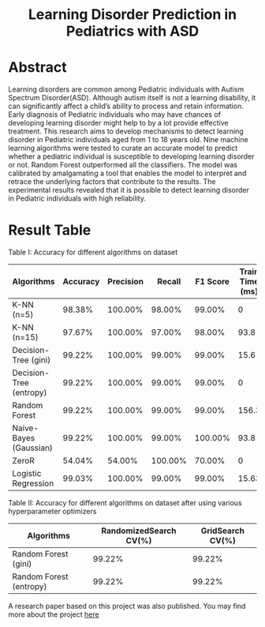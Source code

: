 <h1 align="center"><b>Learning Disorder Prediction in Pediatrics with ASD</b></h1>

<h1><b>Abstract</b></h1>
Learning disorders are common among Pediatric individuals with Autism Spectrum Disorder(ASD). Although autism itself is not a learning disability, it can significantly affect a child’s ability to process and retain information. Early diagnosis of Pediatric individuals who may have chances of developing learning disorder might help to by a lot provide effective treatment. This research aims to develop mechanisms to detect learning disorder in Pediatric individuals aged from 1 to 18 years old. Nine machine learning algorithms were tested to curate an accurate model to predict whether a pediatric individual is susceptible to developing learning disorder or not. Random Forest outperformed all the classifiers. The model was calibrated by amalgamating a tool that enables the model to interpret and retrace the underlying factors that contribute to the results. The experimental results revealed that it is possible to detect learning disorder in Pediatric individuals with high reliability.


<h1><b>Result Table</b></h1>
Table I: Accuracy for different algorithms on dataset

| Algorithms              | Accuracy | Precision | Recall | F1 Score | Train Time (ms) |
|-------------------------|----------|-----------|--------|----------|-----------------|
| K-NN (n=5)              | 98.38%   | 100.00%   | 98.00% | 99.00%   | 0               |
| K-NN (n=15)             | 97.67%   | 100.00%   | 97.00% | 98.00%   | 93.8            |
| Decision-Tree (gini)    | 99.22%   | 100.00%   | 99.00% | 99.00%   | 15.6            |
| Decision-Tree (entropy) | 99.22%   | 100.00%   | 99.00% | 99.00%   | 0               |
| Random Forest           | 99.22%   | 100.00%   | 99.00% | 99.00%   | 156.3           |
| Naive-Bayes (Gaussian)  | 99.22%   | 100.00%   | 99.00% | 100.00%  | 93.8            |
| ZeroR                   | 54.04%   | 54.00%    | 100.00%| 70.00%   | 0               |
| Logistic Regression     | 99.03%   | 100.00%   | 99.00% | 99.00%   | 15.63           |



Table II: Accuracy for different algorithms on dataset after using various hyperparameter optimizers

| Algorithms              | RandomizedSearch CV(%)	| GridSearch CV(%) |
|-------------------------|-------------------------|------------------|
| Random Forest (gini)    | 99.22%                  | 99.22%           |
|Random Forest (entropy)	| 99.22%                  | 99.22%           |




A research paper based on this project was also published. You may find more about the project [here](https://ieeexplore.ieee.org/document/10499515)




